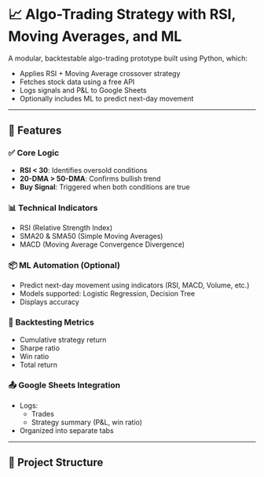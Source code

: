 # 📈 Algo-Trading Strategy with RSI, Moving Averages, and ML

A modular, backtestable algo-trading prototype built using Python, which:
- Applies RSI + Moving Average crossover strategy
- Fetches stock data using a free API
- Logs signals and P&L to Google Sheets
- Optionally includes ML to predict next-day movement

---

## 🔧 Features

### ✅ Core Logic
- **RSI < 30**: Identifies oversold conditions
- **20-DMA > 50-DMA**: Confirms bullish trend
- **Buy Signal**: Triggered when both conditions are true

### 📊 Technical Indicators
- RSI (Relative Strength Index)
- SMA20 & SMA50 (Simple Moving Averages)
- MACD (Moving Average Convergence Divergence)

### 📦 ML Automation (Optional)
- Predict next-day movement using indicators (RSI, MACD, Volume, etc.)
- Models supported: Logistic Regression, Decision Tree
- Displays accuracy

### 🧪 Backtesting Metrics
- Cumulative strategy return
- Sharpe ratio
- Win ratio
- Total return

### 📤 Google Sheets Integration
- Logs:
  - Trades
  - Strategy summary (P&L, win ratio)
- Organized into separate tabs

---

## 📁 Project Structure

